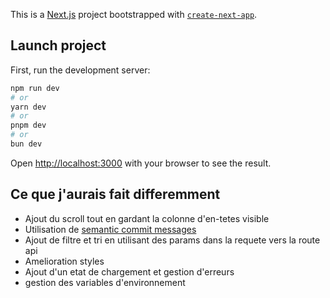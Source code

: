 This is a [Next.js](https://nextjs.org/) project bootstrapped with [`create-next-app`](https://github.com/vercel/next.js/tree/canary/packages/create-next-app).

## Launch project

First, run the development server:

```bash
npm run dev
# or
yarn dev
# or
pnpm dev
# or
bun dev
```

Open [http://localhost:3000](http://localhost:3000) with your browser to see the result.


## Ce que j'aurais fait differemment

- Ajout du scroll tout en gardant la colonne d'en-tetes visible
- Utilisation de [semantic commit messages](https://gist.github.com/joshbuchea/6f47e86d2510bce28f8e7f42ae84c716)
- Ajout de filtre et tri en utilisant des params dans la requete vers la route api
- Amelioration styles
- Ajout d'un etat de chargement et gestion d'erreurs
- gestion des variables d'environnement